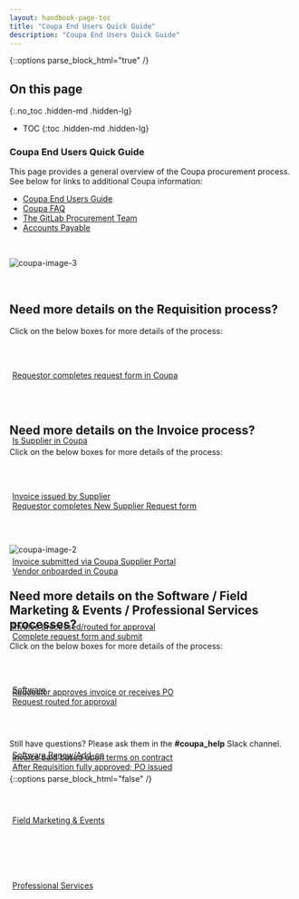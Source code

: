 ```yaml
---
layout: handbook-page-toc
title: "Coupa End Users Quick Guide"
description: "Coupa End Users Quick Guide"
---
```


{::options parse_block_html="true" /}

<link rel="stylesheet" type="text/css" href="/stylesheets/biztech.css" />

## On this page
{:.no_toc .hidden-md .hidden-lg}

- TOC
{:toc .hidden-md .hidden-lg}

### Coupa End Users Quick Guide
This page provides a general overview of the Coupa procurement process. See below for links to additional Coupa information:
* [Coupa End Users Guide](https://about.gitlab.com/handbook/business-technology/enterprise-applications/guides/coupa-guide/)
* [Coupa FAQ](https://about.gitlab.com/handbook/finance/procurement/coupa-faq/)
* [The GitLab Procurement Team](https://about.gitlab.com/handbook/finance/procurement/)
* [Accounts Payable](https://about.gitlab.com/handbook/finance/accounts-payable/)

<br>

![coupa-image-3](/handbook/business-technology/enterprise-applications/guides/coupa-quick-guide/coupaquick3.png)

<br>

## <i class="fas fa-stream" id="biz-tech-icons"></i> Need more details on the Requisition process?
Click on the below boxes for more details of the process:
<div class="flex-row" markdown="0" style="height:110px;justify-content:center">
  <a href="/handbook/business-technology/enterprise-applications/guides/coupa-guide/#how-to-create-a-requisition/" class="btn btn-purple" style="white-space: initial;min-width: 0;width: auto;margin:5px;display:grid;align-items:center;height:100%;">Requestor completes request form in Coupa</a>
  <a href="/handbook/business-technology/enterprise-applications/guides/coupa-guide/#how-to-search-for-a-supplier/" class="btn btn-purple" style="white-space: initial;min-width: 0;width: auto;margin:5px;display:grid;align-items:center;height:100%;">Is Supplier in Coupa</a>
  <a href="/handbook/business-technology/enterprise-applications/guides/coupa-guide/#how-to-request-a-new-supplier/" class="btn btn-purple" style="white-space: initial;min-width: 0;width: auto;margin:5px;display:grid;align-items:center;height:100%;">Requestor completes New Supplier Request form</a>
  <a href="/handbook/finance/accounting/#new-vendor-onboarding---coupa/" class="btn btn-purple" style="white-space: initial;min-width: 0;width: auto;margin:5px;display:grid;align-items:center;height:100%;">Vendor onboarded in Coupa</a>
  <a href="/handbook/business-technology/enterprise-applications/guides/coupa-guide/#how-to-create-a-requisition/" class="btn btn-purple" style="white-space: initial;min-width: 0;width: auto;margin:5px;display:grid;align-items:center;height:100%;">Complete request form and submit</a>
  <a href="/handbook/business-technology/enterprise-applications/guides/coupa-guide/#approvals/" class="btn btn-purple" style="white-space: initial;min-width: 0;width: auto;margin:5px;display:grid;align-items:center;height:100%;">Request routed for approval</a>
    <a href="/handbook/finance/procurement/coupa-faq/#how-will-suppliers-be-notified-when-a-po-has-been-raised-for-them/" class="btn btn-purple" style="white-space: initial;min-width: 0;width: auto;margin:5px;display:grid;align-items:center;height:100%;">After Requisition fully approved; PO issued</a>
</div> 


## <i class="fas fa-stream" id="biz-tech-icons"></i> Need more details on the Invoice process?
Click on the below boxes for more details of the process:
<div class="flex-row" markdown="0" style="height:110px;justify-content:center">
  <a href="/handbook/finance/accounts-payable/#coupa/" class="btn btn-purple" style="white-space: initial;min-width: 0;width: auto;margin:5px;display:grid;align-items:center;height:100%;">Invoice issued by Supplier</a>
  <a href="/handbook/finance/accounting/#invoicing-in-coupa/" class="btn btn-purple" style="white-space: initial;min-width: 0;width: auto;margin:5px;display:grid;align-items:center;height:100%;">Invoice submitted via Coupa Supplier Portal</a>
  <a href="/handbook/finance/accounting/#approving-an-invoice-in-coupa/" class="btn btn-purple" style="white-space: initial;min-width: 0;width: auto;margin:5px;display:grid;align-items:center;height:100%;">Invoice processed/routed for approval</a>
  <a href="/handbook/finance/accounting/#approving-an-invoice-in-coupa/" class="btn btn-purple" style="white-space: initial;min-width: 0;width: auto;margin:5px;display:grid;align-items:center;height:100%;">Requestor approves invoice or receives PO</a>
  <a href="/handbook/finance/accounts-payable/#tanuki-orange/" class="btn btn-purple" style="white-space: initial;min-width: 0;width: auto;margin:5px;display:grid;align-items:center;height:100%;">Invoice paid based upon terms on contract</a>
</div> 


<br>


![coupa-image-2](/handbook/business-technology/enterprise-applications/guides/coupa-quick-guide/coupaquick2.png)

<br>

## <i class="fas fa-stream" id="biz-tech-icons"></i> Need more details on the Software / Field Marketing & Events / Professional Services processes?
Click on the below boxes for more details of the process:
<div class="flex-row" markdown="0" style="height:110px;justify-content:center">
  <a href="/handbook/finance/procurement/new-software/" class="btn btn-purple" style="white-space: initial;min-width: 0;width: auto;margin:5px;display:grid;align-items:center;height:100%;">Software</a>
  <a href="/handbook/finance/procurement/software-renewal/" class="btn btn-purple" style="white-space: initial;min-width: 0;width: auto;margin:5px;display:grid;align-items:center;height:100%;">Software Renew/Add-on</a>
  <a href="/handbook/finance/procurement/field-marketing-events/" class="btn btn-purple" style="white-space: initial;min-width: 0;width: auto;margin:5px;display:grid;align-items:center;height:100%;">Field Marketing & Events</a>
  <a href="/handbook/finance/procurement/professional-services/" class="btn btn-purple" style="white-space: initial;min-width: 0;width: auto;margin:5px;display:grid;align-items:center;height:100%;">Professional Services</a>
 </div> 


<br>


Still have questions? Please ask them in the **#coupa_help** Slack channel.

<br>




{::options parse_block_html="false" /}
